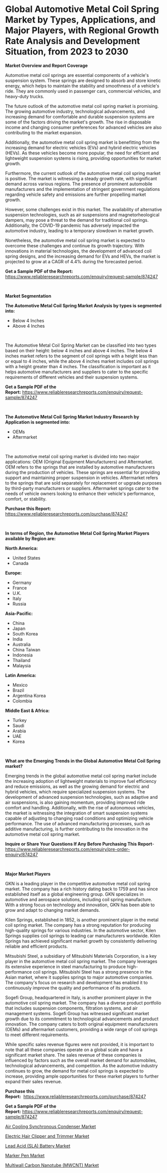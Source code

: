 <p><h1>Global Automotive Metal Coil Spring Market by Types, Applications, and Major Players, with Regional Growth Rate Analysis and Development Situation, from 2023 to 2030</h1></p><p><strong>Market Overview and Report Coverage</strong></p>
<p><p>Automotive metal coil springs are essential components of a vehicle's suspension system. These springs are designed to absorb and store kinetic energy, which helps to maintain the stability and smoothness of a vehicle's ride. They are commonly used in passenger cars, commercial vehicles, and heavy-duty trucks.</p><p>The future outlook of the automotive metal coil spring market is promising. The growing automotive industry, technological advancements, and increasing demand for comfortable and durable suspension systems are some of the factors driving the market's growth. The rise in disposable income and changing consumer preferences for advanced vehicles are also contributing to the market expansion.</p><p>Additionally, the automotive metal coil spring market is benefitting from the increasing demand for electric vehicles (EVs) and hybrid electric vehicles (HEVs). As these vehicles become more popular, the need for efficient and lightweight suspension systems is rising, providing opportunities for market growth.</p><p>Furthermore, the current outlook of the automotive metal coil spring market is positive. The market is witnessing a steady growth rate, with significant demand across various regions. The presence of prominent automobile manufacturers and the implementation of stringent government regulations regarding vehicle safety and emissions are further propelling market growth.</p><p>However, some challenges exist in this market. The availability of alternative suspension technologies, such as air suspensions and magnetorheological dampers, may pose a threat to the demand for traditional coil springs. Additionally, the COVID-19 pandemic has adversely impacted the automotive industry, leading to a temporary slowdown in market growth.</p><p>Nonetheless, the automotive metal coil spring market is expected to overcome these challenges and continue its growth trajectory. With innovations in material technologies, the development of advanced coil spring designs, and the increasing demand for EVs and HEVs, the market is projected to grow at a CAGR of 4.4% during the forecasted period.</p></p>
<p><strong>Get a Sample PDF of the Report:</strong> <a href="https://www.reliableresearchreports.com/enquiry/request-sample/874247">https://www.reliableresearchreports.com/enquiry/request-sample/874247</a></p>
<p>&nbsp;</p>
<p><strong>Market Segmentation</strong></p>
<p><strong>The Automotive Metal Coil Spring Market Analysis by types is segmented into:</strong></p>
<p><ul><li>Below 4 Inches</li><li>Above 4 Inches</li></ul></p>
<p>&nbsp;</p>
<p><p>The Automotive Metal Coil Spring Market can be classified into two types based on their height: below 4 inches and above 4 inches. The below 4 inches market refers to the segment of coil springs with a height less than or equal to 4 inches, while the above 4 inches market includes coil springs with a height greater than 4 inches. The classification is important as it helps automotive manufacturers and suppliers to cater to the specific requirements of different vehicles and their suspension systems.</p></p>
<p><strong>Get a Sample PDF of the Report:</strong>&nbsp;<a href="https://www.reliableresearchreports.com/enquiry/request-sample/874247">https://www.reliableresearchreports.com/enquiry/request-sample/874247</a></p>
<p>&nbsp;</p>
<p><strong>The Automotive Metal Coil Spring Market Industry Research by Application is segmented into:</strong></p>
<p><ul><li>OEMs</li><li>Aftermarket</li></ul></p>
<p>&nbsp;</p>
<p><p>The automotive metal coil spring market is divided into two major applications: OEM (Original Equipment Manufacturers) and Aftermarket. OEM refers to the springs that are installed by automotive manufacturers during the production of vehicles. These springs are essential for providing support and maintaining proper suspension in vehicles. Aftermarket refers to the springs that are sold separately for replacement or upgrade purposes by third-party manufacturers or suppliers. Aftermarket springs cater to the needs of vehicle owners looking to enhance their vehicle's performance, comfort, or stability.</p></p>
<p><strong>Purchase this Report:</strong>&nbsp; <a href="https://www.reliableresearchreports.com/purchase/874247">https://www.reliableresearchreports.com/purchase/874247</a></p>
<p>&nbsp;</p>
<p><strong>In terms of Region, the Automotive Metal Coil Spring Market Players available by Region are:</strong></p>
<p>
    <p> <strong> North America: </strong>
        <ul>
            <li>United States</li>
            <li>Canada</li>
        </ul>
        </p> 
    <p> <strong> Europe: </strong>
        <ul>
            <li>Germany</li>
            <li>France</li>
            <li>U.K.</li>
            <li>Italy</li>
            <li>Russia</li>
        </ul>
        </p> 
    <p> <strong> Asia-Pacific: </strong>
        <ul>
            <li>China</li>
            <li>Japan</li>
            <li>South Korea</li>
            <li>India</li>
            <li>Australia</li>
            <li>China Taiwan</li>
            <li>Indonesia</li>
            <li>Thailand</li>
            <li>Malaysia</li>
        </ul>
        </p> 
    <p> <strong> Latin America: </strong>
        <ul>
            <li>Mexico</li>
            <li>Brazil</li>
            <li>Argentina Korea</li>
            <li>Colombia</li>
        </ul>
        </p> 
    <p> <strong> Middle East & Africa: </strong>
        <ul>
            <li>Turkey</li>
            <li>Saudi</li>
            <li>Arabia</li>
            <li>UAE</li>
            <li>Korea</li>
        </ul>
    </p>
    </p>
<p>&nbsp;</p>
<p><strong>What are the Emerging Trends in the Global Automotive Metal Coil Spring market?</strong></p>
<p><p>Emerging trends in the global automotive metal coil spring market include the increasing adoption of lightweight materials to improve fuel efficiency and reduce emissions, as well as the growing demand for electric and hybrid vehicles, which require specialized suspension systems. The development of advanced suspension technologies, such as adaptive and air suspensions, is also gaining momentum, providing improved ride comfort and handling. Additionally, with the rise of autonomous vehicles, the market is witnessing the integration of smart suspension systems capable of adjusting to changing road conditions and optimizing vehicle performance. The use of advanced manufacturing processes, such as additive manufacturing, is further contributing to the innovation in the automotive metal coil spring market.</p></p>
<p><strong>Inquire or Share Your Questions If Any Before Purchasing This Report</strong>- <a href="https://www.reliableresearchreports.com/enquiry/pre-order-enquiry/874247">https://www.reliableresearchreports.com/enquiry/pre-order-enquiry/874247</a></p>
<p>&nbsp;</p>
<p><strong>Major Market Players</strong></p>
<p><p>GKN is a leading player in the competitive automotive metal coil spring market. The company has a rich history dating back to 1759 and has since established itself as a global engineering group. GKN specializes in automotive and aerospace solutions, including coil spring manufacture. With a strong focus on technology and innovation, GKN has been able to grow and adapt to changing market demands.</p><p>Kilen Springs, established in 1852, is another prominent player in the metal coil spring market. The company has a strong reputation for producing high-quality springs for various industries. In the automotive sector, Kilen Springs supplies coil springs to leading car manufacturers worldwide. Kilen Springs has achieved significant market growth by consistently delivering reliable and efficient products.</p><p>Mitsubishi Steel, a subsidiary of Mitsubishi Materials Corporation, is a key player in the automotive metal coil spring market. The company leverages its extensive experience in steel manufacturing to produce high-performance coil springs. Mitsubishi Steel has a strong presence in the Asian market, where it supplies springs to major automotive companies. The company's focus on research and development has enabled it to continuously improve the quality and performance of its products.</p><p>Sogefi Group, headquartered in Italy, is another prominent player in the automotive coil spring market. The company has a diverse product portfolio that includes suspension components, filtration systems, and air management systems. Sogefi Group has witnessed significant market growth due to its commitment to technological advancements and product innovation. The company caters to both original equipment manufacturers (OEMs) and aftermarket customers, providing a wide range of coil springs to meet different requirements.</p><p>While specific sales revenue figures were not provided, it is important to note that all these companies operate on a global scale and have a significant market share. The sales revenue of these companies is influenced by factors such as the overall market demand for automobiles, technological advancements, and competition. As the automotive industry continues to grow, the demand for metal coil springs is expected to increase, providing ample opportunities for these market players to further expand their sales revenue.</p></p>
<p><strong>Purchase this Report:</strong>&nbsp;&nbsp;<a href="https://www.reliableresearchreports.com/purchase/874247">https://www.reliableresearchreports.com/purchase/874247</a></p>
<p></p>
<p><strong>Get a Sample PDF of the Report:</strong>&nbsp;<a href="https://www.reliableresearchreports.com/enquiry/request-sample/874247">https://www.reliableresearchreports.com/enquiry/request-sample/874247</a></p>
<p><p><a href="https://www.linkedin.com/pulse/air-cooling-synchronous-condenser-market-insights-players-ay97e/">Air Cooling Synchronous Condenser Market</a></p><p><a href="https://www.linkedin.com/pulse/electric-hair-clipper-trimmer-market-size-growth-forecast-mkhye/">Electric Hair Clipper and Trimmer Market</a></p><p><a href="https://github.com/lbird53714/Market-Research-Report-List-1/blob/main/lead-acid-sla-battery-market.md">Lead Acid (SLA) Battery Market</a></p><p><a href="https://github.com/pizolina/Market-Research-Report-List-1/blob/main/marker-pen-market.md">Marker Pen Market</a></p><p><a href="https://medium.com/@kiannoel89776554/multiwall-carbon-nanotube-mwcnt-market-size-and-market-trends-complete-industry-overview-2023-b47ef3162a17">Multiwall Carbon Nanotube (MWCNT) Market</a></p></p>